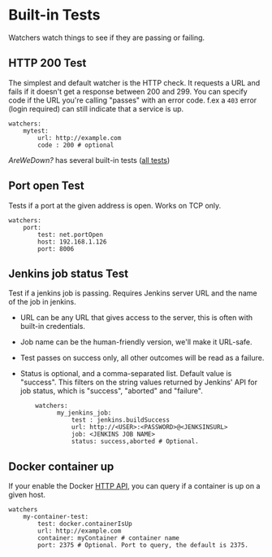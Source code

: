 
# Built-in Tests

Watchers watch things to see if they are passing or failing.

## HTTP 200 Test

The simplest and default watcher is the HTTP check. It requests a URL and fails if it doesn't get a response between 200 and 299. You can specify code if the URL you're calling "passes" with an error code. f.ex a `403` error (login required) can still indicate that a service is up.

    watchers:
        mytest:
            url: http://example.com
            code : 200 # optional

*AreWeDown?* has several built-in tests ([all tests](https://github.com/shukriadams/arewedown/tree/master/src/tests))

## Port open Test

Tests if a port at the given address is open. Works on TCP only.

    watchers:
        port:
            test: net.portOpen
            host: 192.168.1.126
            port: 8006

## Jenkins job status Test

Test if a jenkins job is passing. Requires Jenkins server URL and the name of the job in jenkins. 

- URL can be any URL that gives access to the server, this is often with built-in credentials. 
- Job name can be the human-friendly version, we'll make it URL-safe.
- Test passes on success only, all other outcomes will be read as a failure. 
- Status is optional, and a comma-separated list. Default value is "success". This filters on the string values returned by Jenkins' API for job status, which is 
"success", "aborted" and "failure".

          watchers:
                my_jenkins_job:
                    test : jenkins.buildSuccess
                    url: http://<USER>:<PASSWORD>@<JENKSINSURL>
                    job: <JENKINS JOB NAME>
                    status: success,aborted # Optional.

## Docker container up

If your enable the Docker [HTTP API](https://docs.docker.com/engine/api/v1.24/), you can query if a container is up on a given host. 

    watchers
        my-container-test:
            test: docker.containerIsUp
            url: http://example.com
            container: myContainer # container name
            port: 2375 # Optional. Port to query, the default is 2375.


